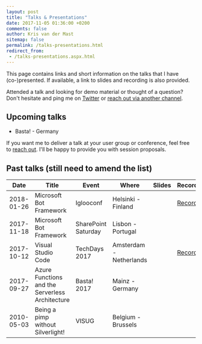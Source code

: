 ```yaml
---
layout: post
title: "Talks & Presentations"
date: 2017-11-05 01:36:00 +0200
comments: false
author: Kris van der Mast
sitemap: false
permalink: /talks-presentations.html
redirect_from:
 - /talks-presentations.aspx.html
---
```


This page contains links and short information on the talks that I have (co-)presented. If available, a link to slides and recording is also provided.

Attended a talk and looking for demo material or thought of a question? Don't hesitate and ping me on [Twitter](https://twitter.com/maartenballiauw) or [reach out via another channel](/about-me.html).

## Upcoming talks

* Basta! - Germany

If you want me to deliver a talk at your user group or conference, feel free to [reach out](/about-me.html). I'll be happy to provide you with session proposals.

## Past talks (still need to amend the list)

| **Date**   | **Title**                         | **Event**     | **Where**               | **Slides**                                                                                  | **Recording** |
|------------|-----------------------------------|---------------|-------------------------|---------------------------------------------------------------------------------------------|---------------|
| 2018-01-26 | Microsoft Bot Framework                | Iglooconf | Helsinki - Finland |                                                                                             | [Recording](https://www.youtube.com/watch?v=CRjy1ANbQNM)              |
| 2017-11-18 | Microsoft Bot Framework                | SharePoint Saturday | Lisbon - Portugal |                                                                                             |               |
| 2017-10-12 | Visual Studio Code                | TechDays 2017 | Amsterdam - Netherlands |                                                                                             | [Recording](https://www.youtube.com/watch?v=VwLrDdEnG2A)              |
| 2017-09-27 | Azure Functions and the Serverless Architecture                | Basta! 2017 | Mainz - Germany |                                                                                             |               |
| 2010-05-03 | Being a pimp without Silverlight! | VISUG         | Belgium - Brussels      |  |               |